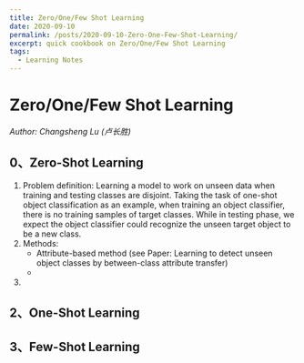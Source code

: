 ```yaml
---
title: Zero/One/Few Shot Learning
date: 2020-09-10
permalink: /posts/2020-09-10-Zero-One-Few-Shot-Learning/
excerpt: quick cookbook on Zero/One/Few Shot Learning
tags:
  - Learning Notes
---
```


# Zero/One/Few Shot Learning  
*Author: Changsheng Lu (卢长胜)*

## 0、Zero-Shot Learning  
1) Problem definition: Learning a model to work on unseen data when training and testing classes are disjoint. Taking the task of one-shot object classification as an example, when training an object classifier, there is no training samples of target classes. While in testing phase, we expect the object classifier could recognize the unseen target object to be a new class.
2) Methods:
   - Attribute-based method (see Paper: Learning to detect unseen object classes by between-class attribute transfer)
   - 
3) 


## 2、One-Shot Learning 



## 3、Few-Shot Learning 